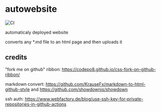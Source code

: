# autowebsite

![CI](https://github.com/reneluria/autowebsite/workflows/CI/badge.svg)

automaticaly deployed website

converts any *.md file to an html page and then uploads it

## credits

"fork me on github" ribbon: 
https://codepo8.github.io/css-fork-on-github-ribbon/

markdown convert: https://github.com/KrauseFx/markdown-to-html-github-style
and https://github.com/showdownjs/showdown

ssh auth: https://www.webfactory.de/blog/use-ssh-key-for-private-repositories-in-github-actions
